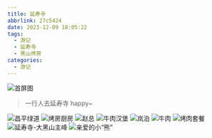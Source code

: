 ```yaml
---
title: 延寿寺
abbrlink: 27c5424
date: 2023-12-09 18:05:22
tags:
  - 游记
  - 延寿寺
  - 黑山烤房
categories:
  - 游记
---
```


![首屏图](https://z1.ax1x.com/2023/12/15/pi4eR6x.jpg)

<!-- more -->

> 一行人去延寿寺 happy~

![昌平绿道](https://z1.ax1x.com/2023/12/16/pi46DtU.jpg)
![烤房厨房](https://z1.ax1x.com/2023/12/15/pi4e40O.jpg)
![赵总](https://z1.ax1x.com/2023/12/15/pi4egpR.jpg)
![牛肉汉堡](https://z1.ax1x.com/2023/12/15/pi4e211.jpg)
![岚泊](https://z1.ax1x.com/2023/12/15/pi4e6h9.jpg)
![牛肉](https://z1.ax1x.com/2023/12/15/pi4eytJ.jpg)
![烤肉套餐](https://z1.ax1x.com/2023/12/15/pi4eWX6.jpg)
![延寿寺-大黑山主峰](https://z1.ax1x.com/2023/12/16/pi46BkT.jpg)
![亲爱的小“熊”](https://z1.ax1x.com/2023/12/16/pi4c75T.jpg)
